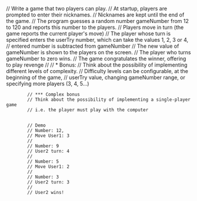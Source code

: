 // Write a game that two players can play.
            // At startup, players are prompted to enter their nicknames.
            // Nicknames are kept until the end of the game.
            // The program guesses a random number gameNumber from 12 to 120 and reports this number to the players.
            // Players move in turn (the game reports the current player's move)
            // The player whose turn is specified enters the userTry number, which can take the values ​​1, 2, 3 or 4,
            // entered number is subtracted from gameNumber
            // The new value of gameNumber is shown to the players on the screen.
            // The player who turns gameNumber to zero wins.
            // The game congratulates the winner, offering to play revenge
            //
            // * Bonus:
            // Think about the possibility of implementing different levels of complexity.
            // Difficulty levels can be configurable, at the beginning of the game,
            // userTry value, changing gameNumber range, or specifying more players (3, 4, 5...)

            // *** Complex bonus
            // Think about the possibility of implementing a single-player game
            // i.e. the player must play with the computer


            // Demo
            // Number: 12,
            // Move User1: 3
            //
            // Number: 9
            // User2 turn: 4
            //
            // Number: 5
            // Move User1: 2
            //
            // Number: 3
            // User2 turn: 3
            //
            // User2 wins!